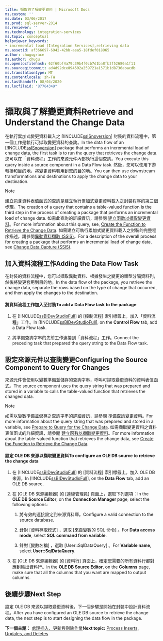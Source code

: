```yaml
---
title: 擷取與了解變更資料 | Microsoft Docs
ms.custom: ''
ms.date: 03/06/2017
ms.prod: sql-server-2014
ms.reviewer: ''
ms.technology: integration-services
ms.topic: conceptual
helpviewer_keywords:
- incremental load [Integration Services],retrieving data
ms.assetid: af366697-6942-42bb-aea5-18fdef018965
author: chugugrace
ms.author: chugu
ms.openlocfilehash: 62f60bf4a79c39b4f0cb7d1ba8fb3f52680a1f11
ms.sourcegitcommit: ad4d92dce894592a259721a1571b1d8736abacdb
ms.translationtype: MT
ms.contentlocale: zh-TW
ms.lasthandoff: 08/04/2020
ms.locfileid: "87704349"
---
```

# <a name="retrieve-and-understand-the-change-data"></a><span data-ttu-id="1814b-102">擷取與了解變更資料</span><span class="sxs-lookup"><span data-stu-id="1814b-102">Retrieve and Understand the Change Data</span></span>
  <span data-ttu-id="1814b-103">在執行累加式變更資料載入之 [!INCLUDE[ssISnoversion](../../includes/ssisnoversion-md.md)] 封裝的資料流程中，第一個工作是執行可擷取變更資料的查詢。</span><span class="sxs-lookup"><span data-stu-id="1814b-103">In the data flow of an [!INCLUDE[ssISnoversion](../../includes/ssisnoversion-md.md)] package that performs an incremental load of change data, the first task is to run the query that retrieves the change data.</span></span> <span data-ttu-id="1814b-104">您可以在「資料流程」工作的來源元件內部執行這個查詢。</span><span class="sxs-lookup"><span data-stu-id="1814b-104">You execute this query inside a source component in a Data Flow task.</span></span> <span data-ttu-id="1814b-105">然後，您可以使用下游轉換和目的地，將變更資料套用到您的目的地。</span><span class="sxs-lookup"><span data-stu-id="1814b-105">You can then use downstream transformations and destinations to apply the change data to your destination.</span></span>  
  
> [!NOTE]  
>  <span data-ttu-id="1814b-106">建立包含資料表值函式的查詢是建立執行累加式變更資料載入之封裝程序的第三個步驟。</span><span class="sxs-lookup"><span data-stu-id="1814b-106">The creation of a query that contains a table-valued function is the third step in the process of creating a package that performs an incremental load of change data.</span></span> <span data-ttu-id="1814b-107">如需此查詢的詳細資訊，請參閱 [建立函數以擷取變更資料](create-the-function-to-retrieve-the-change-data.md)。</span><span class="sxs-lookup"><span data-stu-id="1814b-107">For more information about this query, see, [Create the Function to Retrieve the Change Data](create-the-function-to-retrieve-the-change-data.md).</span></span> <span data-ttu-id="1814b-108">如需建立可執行累加式變更資料載入之封裝的完整程序描述，請參閱[異動資料擷取 &#40;SSIS&#41;](change-data-capture-ssis.md)。</span><span class="sxs-lookup"><span data-stu-id="1814b-108">For a description of the overall process for creating a package that performs an incremental load of change data, see [Change Data Capture &#40;SSIS&#41;](change-data-capture-ssis.md).</span></span>  
  
## <a name="adding-the-data-flow-task"></a><span data-ttu-id="1814b-109">加入資料流程工作</span><span class="sxs-lookup"><span data-stu-id="1814b-109">Adding the Data Flow Task</span></span>  
 <span data-ttu-id="1814b-110">在封裝的資料流程中，您可以擷取異動資料、根據發生之變更的類型分隔資料列，然後將變更套用到目的地。</span><span class="sxs-lookup"><span data-stu-id="1814b-110">In the data flow of the package, you retrieve the change data, separate the rows based on the type of change that occurred, and then apply the changes to the destination.</span></span>  
  
#### <a name="to-add-a-data-flow-task-to-the-package"></a><span data-ttu-id="1814b-111">將資料流程工作加入至封裝</span><span class="sxs-lookup"><span data-stu-id="1814b-111">To add a Data Flow task to the package</span></span>  
  
1.  <span data-ttu-id="1814b-112">在 [!INCLUDE[ssBIDevStudioFull](../../includes/ssbidevstudiofull-md.md)] 的 [控制流程]  索引標籤上，加入「資料流程」工作。</span><span class="sxs-lookup"><span data-stu-id="1814b-112">In [!INCLUDE[ssBIDevStudioFull](../../includes/ssbidevstudiofull-md.md)], on the **Control Flow** tab, add a Data Flow task.</span></span>  
  
2.  <span data-ttu-id="1814b-113">將準備查詢字串的先前工作連接到「資料流程」工作。</span><span class="sxs-lookup"><span data-stu-id="1814b-113">Connect the preceding task that prepared the query string to the Data Flow task.</span></span>  
  
## <a name="configuring-the-source-component-to-query-for-changes"></a><span data-ttu-id="1814b-114">設定來源元件以查詢變更</span><span class="sxs-lookup"><span data-stu-id="1814b-114">Configuring the Source Component to Query for Changes</span></span>  
 <span data-ttu-id="1814b-115">來源元件會使用以變數準備並儲存的查詢字串，呼叫可擷取變更資料的資料表值函式。</span><span class="sxs-lookup"><span data-stu-id="1814b-115">The source component uses the query string that was prepared and stored in a variable to calls the table-valued function that retrieves the changed data.</span></span>  
  
> [!NOTE]  
>  <span data-ttu-id="1814b-116">如需以變數準備並儲存之查詢字串的詳細資訊，請參閱 [準備查詢變更資料](prepare-to-query-for-the-change-data.md)。</span><span class="sxs-lookup"><span data-stu-id="1814b-116">For more information about the query string that was prepared and stored in a variable, see [Prepare to Query for the Change Data](prepare-to-query-for-the-change-data.md).</span></span> <span data-ttu-id="1814b-117">如需擷取變更資料之資料表值函式的詳細資訊，請參閱 [建立函數以擷取變更資料](create-the-function-to-retrieve-the-change-data.md)。</span><span class="sxs-lookup"><span data-stu-id="1814b-117">For more information about the table-valued function that retrieves the change data, see [Create the Function to Retrieve the Change Data](create-the-function-to-retrieve-the-change-data.md).</span></span>  
  
#### <a name="to-configure-an-ole-db-source-to-retrieve-the-change-data"></a><span data-ttu-id="1814b-118">設定 OLE DB 來源以擷取變更資料</span><span class="sxs-lookup"><span data-stu-id="1814b-118">To configure an OLE DB source to retrieve the change data</span></span>  
  
1.  <span data-ttu-id="1814b-119">在 [!INCLUDE[ssBIDevStudioFull](../../includes/ssbidevstudiofull-md.md)] 的 [資料流程]  索引標籤上，加入 OLE DB 來源。</span><span class="sxs-lookup"><span data-stu-id="1814b-119">In [!INCLUDE[ssBIDevStudioFull](../../includes/ssbidevstudiofull-md.md)], on the **Data Flow** tab, add an OLE DB source.</span></span>  
  
2.  <span data-ttu-id="1814b-120">在 [OLE DB 來源編輯器]  的 [連線管理員]  頁面上，選取下列選項：</span><span class="sxs-lookup"><span data-stu-id="1814b-120">In the **OLE DB Source Editor**, on the **Connection Manager** page, select the following options:</span></span>  
  
    1.  <span data-ttu-id="1814b-121">將有效的連接設定到來源資料庫。</span><span class="sxs-lookup"><span data-stu-id="1814b-121">Configure a valid connection to the source database.</span></span>  
  
    2.  <span data-ttu-id="1814b-122">針對 [資料存取模式]  ，選取 [來自變數的 SQL 命令]  。</span><span class="sxs-lookup"><span data-stu-id="1814b-122">For **Data access mode**, select **SQL command from variable**.</span></span>  
  
    3.  <span data-ttu-id="1814b-123">針對 [變數名稱]  ，選取 [User::SqlDataQuery]  。</span><span class="sxs-lookup"><span data-stu-id="1814b-123">For **Variable name**, select **User::SqlDataQuery**.</span></span>  
  
3.  <span data-ttu-id="1814b-124">在 [OLE DB 來源編輯器]  的 [資料行]  頁面上，確定您需要的所有資料行都對應到輸出資料行。</span><span class="sxs-lookup"><span data-stu-id="1814b-124">In the **OLE DB Source Editor**, on the **Columns** page, make sure that all the columns that you want are mapped to output columns.</span></span>  
  
## <a name="next-step"></a><span data-ttu-id="1814b-125">後續步驟</span><span class="sxs-lookup"><span data-stu-id="1814b-125">Next Step</span></span>  
 <span data-ttu-id="1814b-126">設定 OLE DB 來源以擷取變更資料後，下一個步驟是開始在封裝中設計資料流程。</span><span class="sxs-lookup"><span data-stu-id="1814b-126">After you have configured an OLE DB source to retrieve the change data, the next step is to start designing the data flow in the package.</span></span>  
  
 <span data-ttu-id="1814b-127">**下一個主題：** [處理插入、更新與刪除作業](process-inserts-updates-and-deletes.md)</span><span class="sxs-lookup"><span data-stu-id="1814b-127">**Next topic:** [Process Inserts, Updates, and Deletes](process-inserts-updates-and-deletes.md)</span></span>  
  
  
